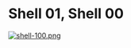 # Shell 01, Shell 00
[![shell-100.png](https://i.postimg.cc/jdwRC7Wt/shell-100.png)](https://postimg.cc/D8T9MmdM)
